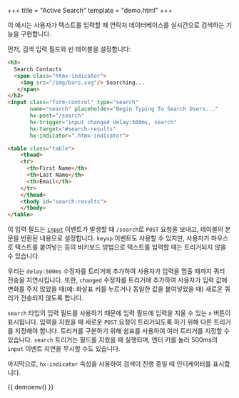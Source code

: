 +++
title = "Active Search"
template = "demo.html"
+++

이 예시는 사용자가 텍스트를 입력할 때 연락처 데이터베이스를 실시간으로 검색하는 기능을 구현합니다.

먼저, 검색 입력 필드와 빈 테이블을 설정합니다:

```html
<h3> 
  Search Contacts 
  <span class="htmx-indicator"> 
    <img src="/img/bars.svg"/> Searching... 
   </span> 
</h3>
<input class="form-control" type="search" 
       name="search" placeholder="Begin Typing To Search Users..." 
       hx-post="/search" 
       hx-trigger="input changed delay:500ms, search" 
       hx-target="#search-results" 
       hx-indicator=".htmx-indicator">

<table class="table">
    <thead>
    <tr>
      <th>First Name</th>
      <th>Last Name</th>
      <th>Email</th>
    </tr>
    </thead>
    <tbody id="search-results">
    </tbody>
</table>
```

이 입력 필드는 [`input`](https://developer.mozilla.org/en-US/docs/Web/API/HTMLElement/input_event) 이벤트가 발생할 때 `/search`로 `POST` 요청을 보내고, 
테이블의 본문을 반환된 내용으로 설정합니다. `keyup` 이벤트도 사용할 수 있지만, 사용자가 마우스로 텍스트를 붙여넣는 등의 비키보드 방법으로 텍스트를 입력할 때는 트리거되지 않을 수 있습니다.

우리는 `delay:500ms` 수정자를 트리거에 추가하여 사용자가 입력을 멈출 때까지 쿼리 전송을 지연시킵니다. 
또한, `changed` 수정자를 트리거에 추가하여 사용자가 입력 값에 변화를 주지 않았을 때(예: 화살표 키를 누르거나 동일한 값을 붙여넣었을 때) 새로운 쿼리가 전송되지 않도록 합니다.

`search` 타입의 입력 필드를 사용하기 때문에 입력 필드에 입력을 지울 수 있는 `x` 버튼이 표시됩니다. 
입력을 지웠을 때 새로운 `POST` 요청이 트리거되도록 하기 위해 다른 트리거를 지정해야 합니다. 트리거를 구분하기 위해 쉼표를 사용하여 여러 트리거를 지정할 수 있습니다. 
`search` 트리거는 필드를 지웠을 때 실행되며, 엔터 키를 눌러 500ms의 `input` 이벤트 지연을 무시할 수도 있습니다.

마지막으로, `hx-indicator` 속성을 사용하여 검색이 진행 중일 때 인디케이터를 표시합니다.

{{ demoenv() }}

<script>
    
    //=========================================================================
    // Fake Server Side Code
    //=========================================================================

    // routes
    init("/init", function(request, params){
      return searchUI();
    });
    
    onPost(/\/search.*/, function(request, params){
        var search = params['search'];
        var contacts = dataStore.findContactsMatching(search);
        return resultsUI(contacts);
      });
      
    // templates
    function searchUI() {
      return `  <h3>
Search Contacts
<span class="htmx-indicator">
<img src="/img/bars.svg"/> Searching...
</span>
</h3>

<input class="form-control" type="search" 
       name="search" placeholder="Begin Typing To Search Users..." 
       hx-post="/search" 
       hx-trigger="input changed delay:500ms, search" 
       hx-target="#search-results" 
       hx-indicator=".htmx-indicator">

<table class="table">
<thead>
<tr>
  <th>First Name</th>
  <th>Last Name</th>
  <th>Email</th>
</tr>
</thead>
<tbody id="search-results">
</tbody>
</table>`;
    }
    
    function resultsUI(contacts){
        var txt = "";
        for (var i = 0; i < contacts.length; i++) {
          var c = contacts[i];
          txt += "<tr><td>" + c.FirstName + "</td><td>" + c.LastName + "</td><td>" + c.Email + "</td></tr>\n";
        }
        return txt;  
    }
    
    //datastore
    
     var dataStore = function(){
          var data = [
            { "FirstName": "Venus", "LastName": "Grimes", "Email": "lectus.rutrum@Duisa.edu", "City": "Ankara" },
            { "FirstName": "Fletcher", "LastName": "Owen", "Email": "metus@Aenean.org", "City": "Niort" },
            { "FirstName": "William", "LastName": "Hale", "Email": "eu.dolor@risusodio.edu", "City": "Te Awamutu" },
            { "FirstName": "TaShya", "LastName": "Cash", "Email": "tincidunt.orci.quis@nuncnullavulputate.co.uk", "City": "Titagarh" },
            { "FirstName": "Kevyn", "LastName": "Hoover", "Email": "tristique.pellentesque.tellus@Cumsociis.co.uk", "City": "Cuenca" },
            { "FirstName": "Jakeem", "LastName": "Walker", "Email": "Morbi.vehicula.Pellentesque@faucibusorci.org", "City": "St. Andrä" },
            { "FirstName": "Malcolm", "LastName": "Trujillo", "Email": "sagittis@velit.edu", "City": "Fort Resolution" },
            { "FirstName": "Wynne", "LastName": "Rice", "Email": "augue.id@felisorciadipiscing.edu", "City": "Kinross" },
            { "FirstName": "Evangeline", "LastName": "Klein", "Email": "adipiscing.lobortis@sem.org", "City": "San Giovanni in Galdo" },
            { "FirstName": "Jennifer", "LastName": "Russell", "Email": "sapien.Aenean.massa@risus.com", "City": "Laives/Leifers" },
            { "FirstName": "Rama", "LastName": "Freeman", "Email": "Proin@quamPellentesquehabitant.net", "City": "Flin Flon" },
            { "FirstName": "Jena", "LastName": "Mathis", "Email": "non.cursus.non@Phaselluselit.com", "City": "Fort Simpson" },
            { "FirstName": "Alexandra", "LastName": "Maynard", "Email": "porta.elit.a@anequeNullam.ca", "City": "Nazilli" },
            { "FirstName": "Tallulah", "LastName": "Haley", "Email": "ligula@id.net", "City": "Bay Roberts" },
            { "FirstName": "Timon", "LastName": "Small", "Email": "velit.Quisque.varius@gravidaPraesent.org", "City": "Girona" },
            { "FirstName": "Randall", "LastName": "Pena", "Email": "facilisis@Donecconsectetuer.edu", "City": "Edam" },
            { "FirstName": "Conan", "LastName": "Vaughan", "Email": "luctus.sit@Classaptenttaciti.edu", "City": "Nadiad" },
            { "FirstName": "Dora", "LastName": "Allen", "Email": "est.arcu.ac@Vestibulumante.co.uk", "City": "Renfrew" },
            { "FirstName": "Aiko", "LastName": "Little", "Email": "quam.dignissim@convallisest.net", "City": "Delitzsch" },
            { "FirstName": "Jessamine", "LastName": "Bauer", "Email": "taciti.sociosqu@nibhvulputatemauris.co.uk", "City": "Offida" },
            { "FirstName": "Gillian", "LastName": "Livingston", "Email": "justo@atiaculisquis.com", "City": "Saskatoon" },
            { "FirstName": "Laith", "LastName": "Nicholson", "Email": "elit.pellentesque.a@diam.org", "City": "Tallahassee" },
            { "FirstName": "Paloma", "LastName": "Alston", "Email": "cursus@metus.org", "City": "Cache Creek" },
            { "FirstName": "Freya", "LastName": "Dunn", "Email": "Vestibulum.accumsan@metus.co.uk", "City": "Heist-aan-Zee" },
            { "FirstName": "Griffin", "LastName": "Rice", "Email": "justo@tortordictumeu.net", "City": "Montpelier" },
            { "FirstName": "Catherine", "LastName": "West", "Email": "malesuada.augue@elementum.com", "City": "Tarnów" },
            { "FirstName": "Jena", "LastName": "Chambers", "Email": "erat.Etiam.vestibulum@quamelementumat.net", "City": "Konya" },
            { "FirstName": "Neil", "LastName": "Rodriguez", "Email": "enim@facilisis.com", "City": "Kraków" },
            { "FirstName": "Freya", "LastName": "Charles", "Email": "metus@nec.net", "City": "Arzano" },
            { "FirstName": "Anastasia", "LastName": "Strong", "Email": "sit@vitae.edu", "City": "Polpenazze del Garda" },
            { "FirstName": "Bell", "LastName": "Simon", "Email": "mollis.nec.cursus@disparturientmontes.ca", "City": "Caxias do Sul" },
            { "FirstName": "Minerva", "LastName": "Allison", "Email": "Donec@nequeIn.edu", "City": "Rio de Janeiro" },
            { "FirstName": "Yoko", "LastName": "Dawson", "Email": "neque.sed@semper.net", "City": "Saint-Remy-Geest" },
            { "FirstName": "Nadine", "LastName": "Justice", "Email": "netus@et.edu", "City": "Calgary" },
            { "FirstName": "Hoyt", "LastName": "Rosa", "Email": "Nullam.ut.nisi@Aliquam.co.uk", "City": "Mold" },
            { "FirstName": "Shafira", "LastName": "Noel", "Email": "tincidunt.nunc@non.edu", "City": "Kitzbühel" },
            { "FirstName": "Jin", "LastName": "Nunez", "Email": "porttitor.tellus.non@venenatisamagna.net", "City": "Dreieich" },
            { "FirstName": "Barbara", "LastName": "Gay", "Email": "est.congue.a@elit.com", "City": "Overland Park" },
            { "FirstName": "Riley", "LastName": "Hammond", "Email": "tempor.diam@sodalesnisi.net", "City": "Smoky Lake" },
            { "FirstName": "Molly", "LastName": "Fulton", "Email": "semper@Naminterdumenim.net", "City": "Montese" },
            { "FirstName": "Dexter", "LastName": "Owen", "Email": "non.ante@odiosagittissemper.ca", "City": "Bousval" },
            { "FirstName": "Kuame", "LastName": "Merritt", "Email": "ornare.placerat.orci@nisinibh.ca", "City": "Solingen" },
            { "FirstName": "Maggie", "LastName": "Delgado", "Email": "Nam.ligula.elit@Cum.org", "City": "Tredegar" },
            { "FirstName": "Hanae", "LastName": "Washington", "Email": "nec.euismod@adipiscingelit.org", "City": "Amersfoort" },
            { "FirstName": "Jonah", "LastName": "Cherry", "Email": "ridiculus.mus.Proin@quispede.edu", "City": "Acciano" },
            { "FirstName": "Cheyenne", "LastName": "Munoz", "Email": "at@molestiesodalesMauris.edu", "City": "Saint-L?onard" },
            { "FirstName": "India", "LastName": "Mack", "Email": "sem.mollis@Inmi.co.uk", "City": "Maryborough" },
            { "FirstName": "Lael", "LastName": "Mcneil", "Email": "porttitor@risusDonecegestas.com", "City": "Livorno" },
            { "FirstName": "Jillian", "LastName": "Mckay", "Email": "vulputate.eu.odio@amagnaLorem.co.uk", "City": "Salvador" },
            { "FirstName": "Shaine", "LastName": "Wright", "Email": "malesuada@pharetraQuisqueac.org", "City": "Newton Abbot" },
            { "FirstName": "Keane", "LastName": "Richmond", "Email": "nostra.per.inceptos@euismodurna.org", "City": "Canterano" },
            { "FirstName": "Samuel", "LastName": "Davis", "Email": "felis@euenim.com", "City": "Peterhead" },
            { "FirstName": "Zelenia", "LastName": "Sheppard", "Email": "Quisque.nonummy@antelectusconvallis.org", "City": "Motta Visconti" },
            { "FirstName": "Giacomo", "LastName": "Cole", "Email": "aliquet.libero@urnaUttincidunt.ca", "City": "Donnas" },
            { "FirstName": "Mason", "LastName": "Hinton", "Email": "est@Nunc.co.uk", "City": "St. Asaph" },
            { "FirstName": "Katelyn", "LastName": "Koch", "Email": "velit.Aliquam@Suspendisse.edu", "City": "Cleveland" },
            { "FirstName": "Olga", "LastName": "Spencer", "Email": "faucibus@Praesenteudui.net", "City": "Karapınar" },
            { "FirstName": "Erasmus", "LastName": "Strong", "Email": "dignissim.lacus@euarcu.net", "City": "Passau" },
            { "FirstName": "Regan", "LastName": "Cline", "Email": "vitae.erat.vel@lacusEtiambibendum.co.uk", "City": "Pergola" },
            { "FirstName": "Stone", "LastName": "Holt", "Email": "eget.mollis.lectus@Aeneanegestas.ca", "City": "Houston" },
            { "FirstName": "Deanna", "LastName": "Branch", "Email": "turpis@estMauris.net", "City": "Olcenengo" },
            { "FirstName": "Rana", "LastName": "Green", "Email": "metus@conguea.edu", "City": "Onze-Lieve-Vrouw-Lombeek" },
            { "FirstName": "Caryn", "LastName": "Henson", "Email": "Donec.sollicitudin.adipiscing@sed.net", "City": "Kington" },
            { "FirstName": "Clarke", "LastName": "Stein", "Email": "nec@mollis.co.uk", "City": "Tenali" },
            { "FirstName": "Kelsie", "LastName": "Porter", "Email": "Cum@gravidaAliquam.com", "City": "İskenderun" },
            { "FirstName": "Cooper", "LastName": "Pugh", "Email": "Quisque.ornare.tortor@dictum.co.uk", "City": "Delhi" },
            { "FirstName": "Paul", "LastName": "Spencer", "Email": "ac@InfaucibusMorbi.com", "City": "Biez" },
            { "FirstName": "Cassady", "LastName": "Farrell", "Email": "Suspendisse.non@venenatisa.net", "City": "New Maryland" },
            { "FirstName": "Sydnee", "LastName": "Velazquez", "Email": "mollis@loremfringillaornare.com", "City": "Strée" },
            { "FirstName": "Felix", "LastName": "Boyle", "Email": "id.libero.Donec@aauctor.org", "City": "Edinburgh" },
            { "FirstName": "Ryder", "LastName": "House", "Email": "molestie@natoquepenatibus.org", "City": "Copertino" },
            { "FirstName": "Hadley", "LastName": "Holcomb", "Email": "penatibus@nisi.ca", "City": "Avadi" },
            { "FirstName": "Marsden", "LastName": "Nunez", "Email": "Nulla.eget.metus@facilisisvitaeorci.org", "City": "New Galloway" },
            { "FirstName": "Alana", "LastName": "Powell", "Email": "non.lobortis.quis@interdumfeugiatSed.net", "City": "Pitt Meadows" },
            { "FirstName": "Dennis", "LastName": "Wyatt", "Email": "Morbi.non@nibhQuisquenonummy.ca", "City": "Wrexham" },
            { "FirstName": "Karleigh", "LastName": "Walton", "Email": "nascetur.ridiculus@quamdignissimpharetra.com", "City": "Diksmuide" },
            { "FirstName": "Brielle", "LastName": "Donovan", "Email": "placerat@at.edu", "City": "Kolmont" },
            { "FirstName": "Donna", "LastName": "Dickerson", "Email": "lacus.pede.sagittis@lacusvestibulum.com", "City": "Vallepietra" },
            { "FirstName": "Eagan", "LastName": "Pate", "Email": "est.Nunc@cursusNunc.ca", "City": "Durness" },
            { "FirstName": "Carlos", "LastName": "Ramsey", "Email": "est.ac.facilisis@duinec.co.uk", "City": "Tiruvottiyur" },
            { "FirstName": "Regan", "LastName": "Murphy", "Email": "lectus.Cum@aptent.com", "City": "Candidoni" },
            { "FirstName": "Claudia", "LastName": "Spence", "Email": "Nunc.lectus.pede@aceleifend.co.uk", "City": "Augusta" },
            { "FirstName": "Genevieve", "LastName": "Parker", "Email": "ultrices@inaliquetlobortis.net", "City": "Forbach" },
            { "FirstName": "Marshall", "LastName": "Allison", "Email": "erat.semper.rutrum@odio.org", "City": "Landau" },
            { "FirstName": "Reuben", "LastName": "Davis", "Email": "Donec@auctorodio.edu", "City": "Schönebeck" },
            { "FirstName": "Ralph", "LastName": "Doyle", "Email": "pede.Suspendisse.dui@Curabitur.org", "City": "Linkebeek" },
            { "FirstName": "Constance", "LastName": "Gilliam", "Email": "mollis@Nulla.edu", "City": "Enterprise" },
            { "FirstName": "Serina", "LastName": "Jacobson", "Email": "dictum.augue@ipsum.net", "City": "Hérouville-Saint-Clair" },
            { "FirstName": "Charity", "LastName": "Byrd", "Email": "convallis.ante.lectus@scelerisquemollisPhasellus.co.uk", "City": "Brussegem" },
            { "FirstName": "Hyatt", "LastName": "Bird", "Email": "enim.Nunc.ut@nonmagnaNam.com", "City": "Gdynia" },
            { "FirstName": "Brent", "LastName": "Dunn", "Email": "ac.sem@nuncid.com", "City": "Hay-on-Wye" },
            { "FirstName": "Casey", "LastName": "Bonner", "Email": "id@ornareelitelit.edu", "City": "Kearny" },
            { "FirstName": "Hakeem", "LastName": "Gill", "Email": "dis@nonummyipsumnon.org", "City": "Portico e San Benedetto" },
            { "FirstName": "Stewart", "LastName": "Meadows", "Email": "Nunc.pulvinar.arcu@convallisdolorQuisque.net", "City": "Dignano" },
            { "FirstName": "Nomlanga", "LastName": "Wooten", "Email": "inceptos@turpisegestas.ca", "City": "Troon" },
            { "FirstName": "Sebastian", "LastName": "Watts", "Email": "Sed.diam.lorem@lorem.co.uk", "City": "Palermo" },
            { "FirstName": "Chelsea", "LastName": "Larsen", "Email": "ligula@Nam.net", "City": "Poole" },
            { "FirstName": "Cameron", "LastName": "Humphrey", "Email": "placerat@id.org", "City": "Manfredonia" },
            { "FirstName": "Juliet", "LastName": "Bush", "Email": "consectetuer.euismod@vitaeeratVivamus.co.uk", "City": "Lavacherie" },
            { "FirstName": "Caryn", "LastName": "Hooper", "Email": "eu.enim.Etiam@ridiculus.org", "City": "Amelia" }
          ];
          return {
            findContactsMatching : function(str) {
              var result = [];
              var s = str.toLowerCase();
              for (var i = 0; i < data.length; i++) {
                var c = data[i];
                if(c['FirstName'].toLowerCase().indexOf(s) >= 0 || c['LastName'].toLowerCase().indexOf(s) >= 0 || c['Email'].toLowerCase().indexOf(s) >= 0) {
                  result.push(c)
                }
              }
              return result;
            }
          }
        }()
</script>
